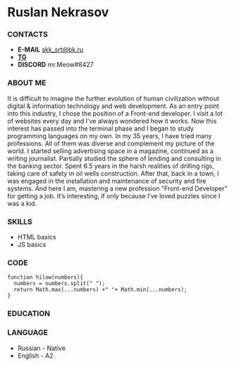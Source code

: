 # Ruslan Nekrasov


### CONTACTS
- __E-MAIL__ skk_srt@bk.ru
- __[TG](https://t.me/ch00ps)__
- __DISCORD__ mr.Meow#8427


### ABOUT ME
It is difficult to imagine the further evolution of human civilization without digital & information technology and web development. As an entry point into this industry, I chose the position of a Front-end developer. I visit a lot of websites every day and I've always wondered how it works. Now this interest has passed into the terminal phase and I began to study programming languages on my own. In my 35 years, I have tried many professions. All of them was diverse and complement my picture of the world. I started selling advertising space in a magazine, continued as a writing journalist. Partially studied the sphere of lending and consulting in the banking sector. Spent 6.5 years in the harsh realities of drilling rigs, taking care of safety in oil wells construction. After that, back in a town, I was engaged in the installation and maintenance of security and fire systems. And here I am, mastering a new profession "Front-end Developer" for getting a job. It’s interesting, if only because I’ve loved puzzles since I was a kid.


### SKILLS
* HTML basics
* JS basics



### CODE
```
function hilow(numbers){
  numbers = numbers.split(" ");
  return Math.max(...numbers) +" "+ Math.min(...numbers);
}
```

### EDUCATION



### LANGUAGE
- Russian - Native
- English - A2
